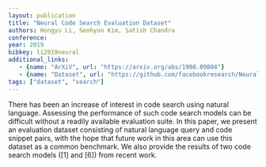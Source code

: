 ```yaml
---
layout: publication
title: "Neural Code Search Evaluation Dataset"
authors: Hongyu Li, Seohyun Kim, Satish Chandra
conference:
year: 2019
bibkey: li2019neural
additional_links:
   - {name: "ArXiV", url: "https://arxiv.org/abs/1908.09804"}
   - {name: "Dataset", url: "https://github.com/facebookresearch/Neural-Code-Search-Evaluation-Dataset"}
tags: ["dataset", "search"]
---
```

There has been an increase of interest in code search using natural language. Assessing the performance of such code search models can be difficult without a readily available evaluation suite. In this paper, we present an evaluation dataset consisting of natural language query and code snippet pairs, with the hope that future work in this area can use this dataset as a common benchmark. We also provide the results of two code search models ([1] and [6]) from recent work.
